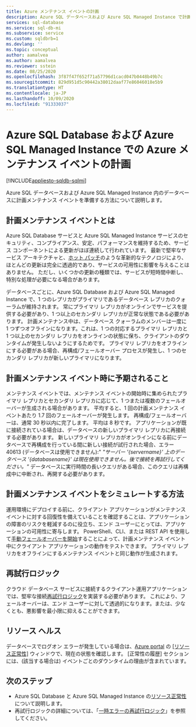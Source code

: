 ```yaml
---
title: Azure メンテナンス イベントの計画
description: Azure SQL データベースおよび Azure SQL Managed Instance で計画メンテナンス イベントを準備する方法について説明します。
services: sql-database
ms.service: sql-db-mi
ms.subservice: service
ms.custom: sqldbrb=1
ms.devlang: ''
ms.topic: conceptual
author: aamalvea
ms.author: aamalvea
ms.reviewer: sstein
ms.date: 08/25/2020
ms.openlocfilehash: 3f87f47f652f71a57796d1cacd047b0448b49b7c
ms.sourcegitcommit: 829d951d5c90442a38012daaf77e86046018e5b9
ms.translationtype: HT
ms.contentlocale: ja-JP
ms.lasthandoff: 10/09/2020
ms.locfileid: "91333037"
---
```

# <a name="plan-for-azure-maintenance-events-in-azure-sql-database-and-azure-sql-managed-instance"></a>Azure SQL Database および Azure SQL Managed Instance での Azure メンテナンス イベントの計画
[!INCLUDE[appliesto-sqldb-sqlmi](../includes/appliesto-sqldb-sqlmi.md)]

Azure SQL データベースおよび Azure SQL Managed Instance 内のデータベースに計画メンテナンス イベントを準備する方法について説明します。

## <a name="what-is-a-planned-maintenance-event"></a>計画メンテナンス イベントとは

Azure SQL Database サービスと Azure SQL Managed Instance サービスのセキュリティ、コンプライアンス、安定、パフォーマンスを維持するため、サービス コンポーネントによる更新がほぼ連続して行われています。 最新で堅牢なサービス アーキテクチャと、[ホット パッチ](https://aka.ms/azuresqlhotpatching)のような革新的なテクノロジにより、ほとんどの更新は完全に透過的であり、サービスの可用性に影響を与えることはありません。 ただし、いくつかの更新の種類では、サービスが短時間中断し、特別な処理が必要になる場合があります。 

データベースごとに、Azure SQL Database および Azure SQL Managed Instance で、1 つのレプリカがプライマリであるデータベース レプリカのクォーラムが維持されます。 常にプライマリ レプリカがオンラインでサービスを提供する必要があり、1 つ以上のセカンダリ レプリカが正常な状態である必要があります。 計画メンテナンス中は、データベース クォーラムのメンバーは一度に 1 つずつオフラインになります。これは、1 つの対応するプライマリ レプリカと 1 つ以上のセカンダリ レプリカをオンラインの状態に保ち、クライアントのダウンタイムが発生しないようにするためです。 プライマリ レプリカをオフラインにする必要がある場合、再構成/フェールオーバー プロセスが発生し、1 つのセカンダリ レプリカが新しいプライマリになります。  

## <a name="what-to-expect-during-a-planned-maintenance-event"></a>計画メンテナンス イベント時に予期されること

メンテナンス イベントでは、メンテナンス イベントの開始時に集められたプライマリ レプリカとセカンダリ レプリカに応じて、1 つまたは複数のフェールオーバーが生成される場合があります。 平均すると、1 回の計画メンテナンス イベントあたり 1.7 回のフェールオーバーが発生します。 再構成/フェールオーバーは、通常 30 秒以内に完了します。 平均は 8 秒です。 アプリケーションが既に接続されている場合は、データベースの新しいプライマリ レプリカに再接続する必要があります。 新しいプライマリ レプリカがオンラインになる前にデータベースで再構成を行っている間に新しい接続が試行された場合、エラー 40613 (データベースは使用できません):" *"サーバー '{servername}' 上のデータベース '{databasename}' は現在使用できません。後で接続を再試行してください。"* データベースに実行時間の長いクエリがある場合、このクエリは再構成中に中断され、再開する必要があります。

## <a name="how-to-simulate-a-planned-maintenance-event"></a>計画メンテナンス イベントをシミュレートする方法

運用環境にデプロイする前に、クライアント アプリケーションがメンテナンス イベントに対する回復性を備えていることを確認することは、アプリケーションの障害のリスクを軽減するのに役立ち、エンド ユーザーにとっては、アプリケーションの可用性に寄与します。 PowerShell、CLI、または REST API を使用して[手動フェールオーバーを開始](https://aka.ms/mifailover-techblog)することによって、計画メンテナンス イベント中にクライアント アプリケーションの動作をテストできます。 プライマリ レプリカをオフラインにするメンテナンス イベントと同じ動作が生成されます。

## <a name="retry-logic"></a>再試行ロジック

クラウド データベース サービスに接続するクライアント運用アプリケーションでは、堅牢な接続[再試行ロジック](troubleshoot-common-connectivity-issues.md#retry-logic-for-transient-errors)を実装する必要があります。 これにより、フェールオーバーは、エンド ユーザーに対して透過的になります。または、少なくとも、悪影響を最小限に抑えることができます。

## <a name="resource-health"></a>リソース ヘルス

データベースでログオン エラーが発生している場合は、[Azure portal](https://portal.azure.com) の [[リソース正常性]](../../service-health/resource-health-overview.md#get-started) ウィンドウで、現在の状態を確認します。 [正常性の履歴] セクションには、(該当する場合は) イベントごとのダウンタイムの理由が含まれています。

## <a name="next-steps"></a>次のステップ

- Azure SQL Database と Azure SQL Managed Instance の[リソース正常性](resource-health-to-troubleshoot-connectivity.md)について説明します。
- 再試行ロジックの詳細については、「[一時エラーの再試行ロジック](troubleshoot-common-connectivity-issues.md#retry-logic-for-transient-errors)」を参照してください。
